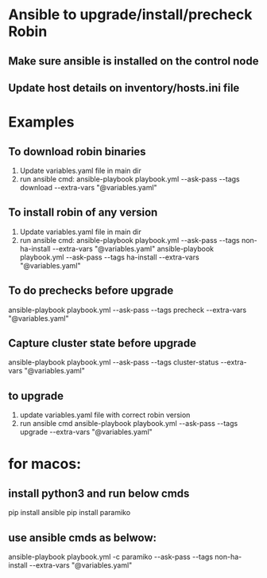 # Ansible to upgrade/install/precheck Robin 
## Make sure ansible is installed on the control node
## Update host details on inventory/hosts.ini file

# Examples
## To download robin binaries
1. Update variables.yaml file in main dir
2. run ansible cmd:
   ansible-playbook playbook.yml  --ask-pass --tags download --extra-vars "@variables.yaml"

## To install robin of any version
1. Update variables.yaml file in main dir
2. run ansible cmd:
   ansible-playbook playbook.yml  --ask-pass --tags non-ha-install --extra-vars "@variables.yaml"
   ansible-playbook playbook.yml  --ask-pass --tags ha-install --extra-vars "@variables.yaml"

## To do prechecks before upgrade
  ansible-playbook playbook.yml  --ask-pass --tags precheck --extra-vars "@variables.yaml" 

## Capture cluster state before upgrade
  ansible-playbook playbook.yml  --ask-pass --tags cluster-status --extra-vars "@variables.yaml" 

## to upgrade
1. update variables.yaml file with correct robin version
2. run ansible cmd
   ansible-playbook playbook.yml  --ask-pass --tags upgrade --extra-vars "@variables.yaml"
   
   
# for macos:
## install python3  and run below cmds
pip install ansible
pip install paramiko

## use ansible cmds as belwow:
  ansible-playbook playbook.yml -c paramiko --ask-pass --tags non-ha-install --extra-vars "@variables.yaml"
